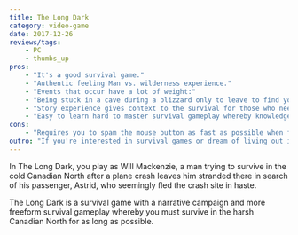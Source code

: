 ```yaml
---
title: The Long Dark
category: video-game
date: 2017-12-26
reviews/tags:
    - PC
    - thumbs_up
pros:
    - "It's a good survival game."
    - "Authentic feeling Man vs. wilderness experience."
    - "Events that occur have a lot of weight:"
    - "Being stuck in a cave during a blizzard only to leave to find yourself face to face with a gigantic bear."
    - "Story experience gives context to the survival for those who need a little more than freeform survival gameplay to keep them engaged."
    - "Easy to learn hard to master survival gameplay whereby knowledge will increase your survivability."
cons:
    - "Requires you to spam the mouse button as fast as possible when fighting off wolves."
outro: "If you're interested in survival games or dream of living out in the wilderness then you can hardly go wrong with the Long Dark."
---
```

In The Long Dark, you play as Will Mackenzie, a man trying to survive in the cold Canadian North after a plane crash leaves him stranded there in search of his passenger, Astrid, who seemingly fled the crash site in haste.

The Long Dark is a survival game with a narrative campaign and more freeform survival gameplay whereby you must survive in the harsh Canadian North for as long as possible.
